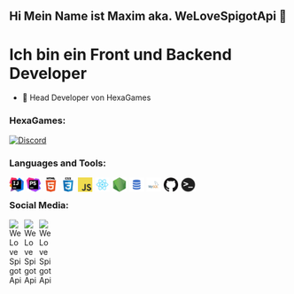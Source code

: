 ## Hi Mein Name ist Maxim aka. WeLoveSpigotApi 👋

# Ich bin ein Front und Backend Developer

- 🤖 Head Developer von HexaGames
### HexaGames:
[![Discord](https://img.shields.io/discord/947915435377061888?color=%237289da&label=HexaGames&logo=Discord&logoColor=%237289da&style=for-the-badge)](https://discord.gg/Sua7tzFVPP)

### Languages and Tools:

<img align="left" style="margin-right: 5px" alt="Intellij" width="26px" src="./img/intellij.png" />
<img align="left" style="margin-right: 5px" alt="PHPStorm" width="26px" src="./img/phpstorm.png" />
<img align="left" style="margin-right: 5px" alt="HTML5" width="26px" src="./img/html.png" />
<img align="left" style="margin-right: 5px" alt="CSS3" width="26px" src="./img/css.png" />
<img align="left" style="margin-right: 5px" alt="JavaScript" width="26px" src="./img/javascript.png" />
<img align="left" style="margin-right: 5px" alt="React" width="26px" src="./img/react.png" />
<img align="left" style="margin-right: 5px" alt="Node.js" width="26px" src="./img/nodejs.png" />
<img align="left" style="margin-right: 5px" alt="SQL" width="26px" src="./img/sql.png" />
<img align="left" style="margin-right: 5px" alt="MySQL" width="26px" src="./img/mysql.png" />
<img align="left" style="margin-right: 5px" alt="GitHub" width="26px" src="./img/github.png" />
<img align="left" style="margin-right: 5px" alt="Terminal" width="26px" src="./img/terminal.png" />

<br />

### Social Media:

[<img align="left" style="margin-right: 5px" alt="WeLoveSpigotApi" width="22px" src="https://cdn.jsdelivr.net/npm/simple-icons@v3/icons/youtube.svg" />][youtube]
[<img align="left" style="margin-right: 5px" alt="WeLoveSpigotApi" width="22px" src="https://cdn.jsdelivr.net/npm/simple-icons@v3/icons/twitter.svg" />][twitter]
[<img align="left" style="margin-right: 5px" alt="WeLoveSpigotApi" width="22px" src="https://cdn.jsdelivr.net/npm/simple-icons@v3/icons/instagram.svg" />][instagram]
<br>


[twitter]: https://www.youtube.com/channel/UCxDo0r2NJDeX4f4mGy1nqQw
[youtube]: https://youtube.com/WeLoveSpigotApi
[instagram]: https://instagram.com/WeLoveSpigotApi
[shadow]: https://discord.gg/eDz3BMPXpV
